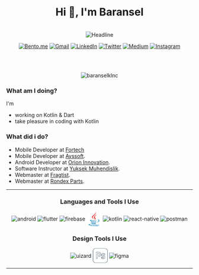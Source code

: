 <h1 align="center">Hi 👋, I'm Baransel</h1>

<br/>

<div align=center>
  <img src="https://readme-typing-svg.herokuapp.com?font=Roboto+Mono&size=25&pause=1000&color=15F75E&random=false&width=435&lines=I+'m+an++Android+Developer;I+'m+a++Webmaster;I+'m+passionate" alt="Headline" />
</div>

<p align="center">
  <a href=https://bento.me/baranselklnc"><img src="https://img.icons8.com/bubbles/75/000000/user.png" alt="Bento.me"/></a>
  <a href="mailto:baranselklnc@gmail.com"><img src="https://img.icons8.com/bubbles/75/000000/gmail.png" alt="Gmail"/></a>
  <a href="https://www.linkedin.com/in/baransel-k%C4%B1l%C4%B1n%C3%A7-8b7931181/"><img src="https://img.icons8.com/bubbles/75/000000/linkedin.png" alt="LinkedIn"/></a>
  <a href="https://twitter.com/brnslklnc"><img src="https://img.icons8.com/bubbles/75/000000/twitter-circled.png" alt="Twitter"/></a>
  <a href="https://medium.com/@baranselklnc"><img src="https://img.icons8.com/bubbles/75/000000/medium-new.png" alt="Medium"/></a>
  <a href="https://www.instagram.com/baranselklnc/"><img src="https://img.icons8.com/bubbles/75/000000/instagram-new--v2.png" alt="Instagram"/></a>
</p>

<br/>
<br/>
<p align="center"><img  src="https://github-readme-stats.vercel.app/api/top-langs?username=baranselklnc&show_icons=true&locale=en&layout=compact" alt="baranselklnc" /></p>
<h3 align="left">What am I doing?</h3>  

I'm
* working on  Kotlin & Dart 
* take pleasure in coding with Kotlin 

<h3 align="left">What did i do?</h3>

* Mobile Developer at [Fortech](https://www.linkedin.com/company/fortechtr/)
* Mobile Developer at [Ayssoft](https://play.google.com/store/apps/details?id=com.bienteknoloji.bienmobil).
* Android Developer at [Orion Innovation](https://www.orioninc.com/).
* Software Instructor at [Yuksek Muhendislik](https://www.linkedin.com/in/baransel-k%C4%B1l%C4%B1n%C3%A7-8b7931181/details/experience/1613564447109/single-media-viewer/?profileId=ACoAACsHussBdeP3Pvnd9xtm2CuSctvbHT5y40o).
* Webmaster at [Fragtist](https://fragtist.com/).
* Webmaster at  [Rondex Parts](https://rondexparts.com/).

---

<h3 align="center">Languages and Tools I Use</h3>

<p align="center">
  <img align="center" src="https://developer.android.com/images/logos/android.svg" alt="android" width="40" height="40"/>
  <img align="center" src="https://docs.flutter.dev/assets/images/flutter-logo-sharing.png" alt="flutter" width="40" height="40"/>
  <img align="center" src="https://www.vectorlogo.zone/logos/firebase/firebase-icon.svg" alt="firebase" width="40" height="40"/>
  <img align="center" src="https://raw.githubusercontent.com/devicons/devicon/master/icons/java/java-original.svg" alt="java" width="40" height="40"/>
  <img align="center" src="https://www.vectorlogo.zone/logos/kotlinlang/kotlinlang-icon.svg" alt="kotlin" width="40" height="40"/>
  <img align="center" src="https://toppng.com/uploads/preview/react-native-svg-transformer-allows-you-import-svg-aperture-science-innovators-logo-11562851994zqcpwozsvy.png" alt="react-native" width="40" height="40"/>
  <img align="center" src="https://encrypted-tbn0.gstatic.com/images?q=tbn:ANd9GcSoZAPhkIP75IVa4trptoEfFlzk-0KFEm0ibg&s" alt="postman" width="60" height="60"/>
  

</p>

<h3 align="center">Design Tools I Use</h3>

<p align="center">
  <img align="center" src="https://images.crunchbase.com/image/upload/c_lpad,h_256,w_256,f_auto,q_auto:eco,dpr_1/uosng4omsipht7cpvbi8" alt="uizard" width="40" height="40"/>
  <img align="center" src="https://raw.githubusercontent.com/devicons/devicon/master/icons/photoshop/photoshop-line.svg" alt="photoshop" width="40" height="40"/>
  <img align="center" src="https://upload.wikimedia.org/wikipedia/commons/3/33/Figma-logo.svg" alt="figma" width="40" height="40"/>
</p>

---



